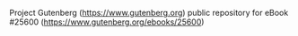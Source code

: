Project Gutenberg (https://www.gutenberg.org) public repository for eBook #25600 (https://www.gutenberg.org/ebooks/25600)
